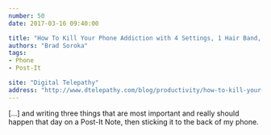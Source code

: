 ```yaml
---
number: 50
date: 2017-03-16 09:40:00

title: "How To Kill Your Phone Addiction with 4 Settings, 1 Hair Band, and a Post-It Note"
authors: "Brad Soroka"
tags:
- Phone
- Post-It

site: "Digital Telepathy"
address: "http://www.dtelepathy.com/blog/productivity/how-to-kill-your-phone-addiction-with-4-settings-1-hair-band-and-a-post-it-note"
---
```


[…] and writing three things that are most important and really should happen that day on a Post-It Note, then sticking it to the back of my phone.
